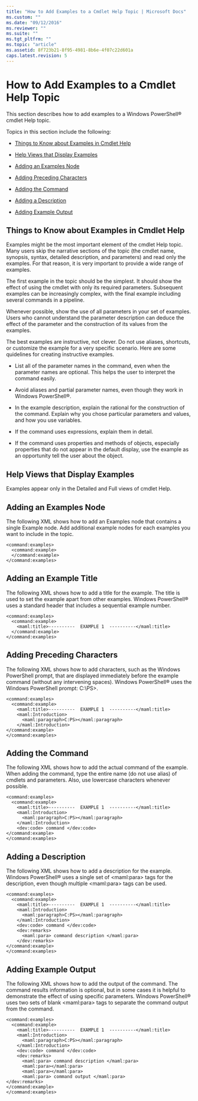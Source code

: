 ```yaml
---
title: "How to Add Examples to a Cmdlet Help Topic | Microsoft Docs"
ms.custom: ""
ms.date: "09/12/2016"
ms.reviewer: ""
ms.suite: ""
ms.tgt_pltfrm: ""
ms.topic: "article"
ms.assetid: 8f723b21-8f95-4981-8b6e-4f07c22d601a
caps.latest.revision: 5
---
```

# How to Add Examples to a Cmdlet Help Topic
This section describes how to add examples to a Windows PowerShell® cmdlet Help topic.

 Topics in this section include the following:

-   [Things to Know about Examples in Cmdlet Help](#aboutcmdleexamples)

-   [Help Views that Display Examples](#viewexamples)

-   [Adding an Examples Node](#addexamplenode)

-   [Adding Preceding Characters](#addprecedingchareacters)

-   [Adding the Command](#addcommand)

-   [Adding a Description](#adddescription)

-   [Adding Example Output](#addoutput)

##  <a name="aboutcmdlethelp"></a> Things to Know about Examples in Cmdlet Help
 Examples might be the most important element of the cmdlet Help topic. Many users skip the narrative sections of the topic (the cmdlet name, synopsis, syntax, detailed description, and parameters) and read only the examples. For that reason, it is very important to provide a wide range of examples.

 The first example in the topic should be the simplest. It should show the effect of using the cmdlet with only its required parameters. Subsequent examples can be increasingly complex, with the final example including several commands in a pipeline.

 Whenever possible, show the use of all parameters in your set of examples. Users who cannot understand the parameter description can deduce the effect of the parameter and the construction of its values from the examples.

 The best examples are instructive, not clever. Do not use aliases, shortcuts, or customize the example for a very specific scenario. Here are some quidelines for creating instructive examples.

-   List all of the parameter names in the command, even when the parameter names are optional. This helps the user to interpret the command easily.

-   Avoid aliases and partial parameter names, even though they work in Windows PowerShell®.

-   In the example description, explain the rational for the construction of the command. Explain why you chose particular parameters and values, and how you use variables.

-   If the command uses expressions, explain them in detail.

-   If the command uses properties and methods of objects, especially properties that do not appear in the default display, use the example as an opportunity tell the user about the object.

##  <a name="viewexamples"></a> Help Views that Display Examples
 Examples appear only in the Detailed and Full views of cmdlet Help.

##  <a name="addexamplenode"></a> Adding an Examples Node
 The following XML shows how to add an Examples node that contains a single Example node. Add additional example nodes for each examples you want to include in the topic.

```
<command:examples>
  <command:example>
  </command:example>
</command:examples>
```

##  <a name="addtitle"></a> Adding an Example Title
 The following XML shows how to add a title for the example. The title is used to set the example apart from other examples. Windows PowerShell® uses a standard header that includes a sequential example number.

```
<command:examples>
  <command:example>
    <maml:title>----------  EXAMPLE 1  ----------</maml:title>
  </command:example>
</command:examples>
```

##  <a name="addprecedingcharacters"></a> Adding Preceding Characters
 The following XML shows how to add characters, such as the Windows PowerShell prompt, that are displayed immediately before the example command (without any intervening spaces). Windows PowerShell® uses the Windows PowerShell prompt: C:\PS>.

```
<command:examples>
  <command:example>
    <maml:title>----------  EXAMPLE 1  ----------</maml:title>
    <maml:Introduction>
      <maml:paragraph>C:PS></maml:paragraph>
    </maml:Introduction>
</command:example>
</command:examples>
```

##  <a name="addcommand"></a> Adding the Command
 The following XML shows how to add the actual command of the example. When adding the command, type the entire name (do not use alias) of cmdlets and parameters. Also, use lowercase characters whenever possible.

```
<command:examples>
  <command:example>
    <maml:title>----------  EXAMPLE 1  ----------</maml:title>
    <maml:Introduction>
      <maml:paragraph>C:PS></maml:paragraph>
    </maml:Introduction>
    <dev:code> command </dev:code>
</command:example>
</command:examples>
```

##  <a name="adddescription"></a> Adding a Description
 The following XML shows how to add a description for the example. Windows PowerShell® uses a single set of \<maml:para> tags for the description, even though multiple \<maml:para> tags can be used.

```
<command:examples>
  <command:example>
    <maml:title>----------  EXAMPLE 1  ----------</maml:title>
    <maml:Introduction>
      <maml:paragraph>C:PS></maml:paragraph>
    </maml:Introduction>
    <dev:code> command </dev:code>
    <dev:remarks>
      <maml:para> command description </maml:para>
    </dev:remarks>
</command:example>
</command:examples>
```

##  <a name="addoutput"></a> Adding Example Output
 The following XML shows how to add the output of the command. The command results information is optional, but in some cases it is helpful to demonstrate the effect of using specific parameters. Windows PowerShell® uses two sets of blank \<maml:para> tags to separate the command output from the command.

```
<command:examples>
  <command:example>
    <maml:title>----------  EXAMPLE 1  ----------</maml:title>
    <maml:Introduction>
      <maml:paragraph>C:PS></maml:paragraph>
    </maml:Introduction>
    <dev:code> command </dev:code>
    <dev:remarks>
      <maml:para> command description </maml:para>
      <maml:para></maml:para>
      <maml:para></maml:para>
      <maml:para> command output </maml:para>
</dev:remarks>
</command:example>
</command:examples>
```
